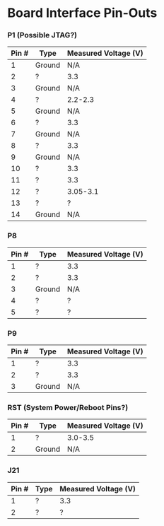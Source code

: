 # Board Interface Pin-Outs

### P1 (Possible JTAG?)

| Pin # 	| Type   	| Measured Voltage (V) 	|
|-------	|--------	|----------------------	|
| 1     	| Ground 	| N/A                  	|
| 2     	| ?      	| 3.3                 	|
| 3     	| Ground 	| N/A                  	|
| 4     	| ?      	| 2.2-2.3              	|
| 5     	| Ground 	| N/A                  	|
| 6     	| ?      	| 3.3                  	|
| 7     	| Ground 	| N/A                  	|
| 8     	| ?      	| 3.3                  	|
| 9     	| Ground 	| N/A                  	|
| 10    	| ?      	| 3.3                  	|
| 11    	| ?      	| 3.3                  	|
| 12    	| ?      	| 3.05-3.1             	|
| 13    	| ?      	| ?                    	|
| 14    	| Ground 	| N/A                  	|

### P8

| Pin # 	| Type   	| Measured Voltage (V) 	|
|-------	|--------	|----------------------	|
| 1     	| ?      	| 3.3                  	|
| 2     	| ?      	| 3.3                  	|
| 3     	| Ground 	| N/A                  	|
| 4     	| ?      	| ?                    	|
| 5     	| ?      	| ?                    	|

### P9

| Pin # 	| Type   	| Measured Voltage (V) 	|
|-------	|--------	|----------------------	|
| 1     	| ?      	| 3.3                  	|
| 2     	| ?      	| 3.3                  	|
| 3     	| Ground 	| N/A                  	|


### RST (System Power/Reboot Pins?)

| Pin # 	| Type   	| Measured Voltage (V) 	|
|-------	|--------	|----------------------	|
| 1     	| ?      	| 3.0-3.5              	|
| 2     	| Ground 	| N/A                  	|


### J21

| Pin # 	| Type   	| Measured Voltage (V) 	|
|-------	|--------	|----------------------	|
| 1     	| ?      	| 3.3              	    |
| 2     	| ? 	    | ?                  	|